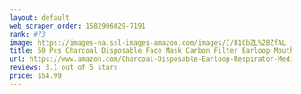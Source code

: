 ```yaml
---
layout: default 
﻿web_scraper_order: 1582906829-7191
rank: #73
image: https://images-na.ssl-images-amazon.com/images/I/81CbZL%2BZfAL.jpg
title: 50 Pcs Charcoal Disposable Face Mask Carbon Filter Earloop Mouth Cover Anti Dust Face Mouth…
url: https://www.amazon.com/Charcoal-Disposable-Earloop-Respirator-Medical/dp/B084BXGXRX/ref=zg_mw_hi_73?_encoding=UTF8&psc=1&refRID=DCHN01BKZ4RN4FT7PJ7H
reviews: 3.1 out of 5 stars
price: $54.99 
---
```

